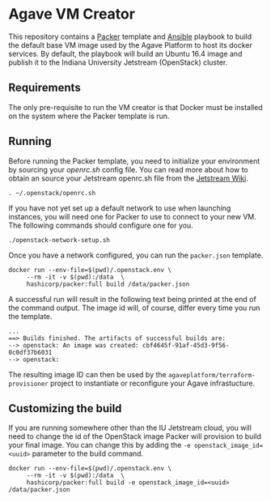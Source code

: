 # Agave VM Creator  
This repository contains a [Packer](https://packer.io) template and [Ansible](https://ansible.io) playbook to build the default base VM image used by the Agave Platform to host its docker services. By default, the playbook will build an Ubuntu 16.4 image and publish it to the Indiana University Jetstream (OpenStack) cluster.

## Requirements

The only pre-requisite to run the VM creator is that Docker must be installed on the system where the Packer template is run.

## Running

Before running the Packer template, you need to initialize your environment by sourcing your _openrc.sh_ config file. You can read more about how to obtain an source your Jetstream openrc.sh file from the [Jetstream Wiki](https://iujetstream.atlassian.net/wiki/spaces/JWT/pages/39682064/Setting+up+openrc.sh).


```
. ~/.openstack/openrc.sh
```  

If you have not yet set up a default network to use when launching instances, you will need one for Packer to use to connect to your new VM. The following commands should configure one for you.

```
./openstack-network-setup.sh
```  

Once you have a network configured, you can run the `packer.json` template.

```  
docker run --env-file=$(pwd)/.openstack.env \
     --rm -it -v $(pwd):/data  \
     hashicorp/packer:full build /data/packer.json

```

A successful run will result in the following text being printed at the end of the command output. The image id will, of course, differ every time you run the template.

```
...
==> Builds finished. The artifacts of successful builds are:
--> openstack: An image was created: cbf4645f-91af-45d3-9f56-0c0df37b6031
--> openstack:
```  

The resulting image ID can then be used by the `agaveplatform/terraform-provisioner` project to instantiate or reconfigure your Agave infrastucture.  

## Customizing the build

If you are running somewhere other than the IU Jetstream cloud, you will need to change the id of the OpenStack image Packer will provision to build your final image. You can change this by adding the `-e openstack_image_id=<uuid>` parameter to the build command.

```  
docker run --env-file=$(pwd)/.openstack.env \
     --rm -it -v $(pwd):/data  \
     hashicorp/packer:full build -e openstack_image_id=<uuid> /data/packer.json

```
